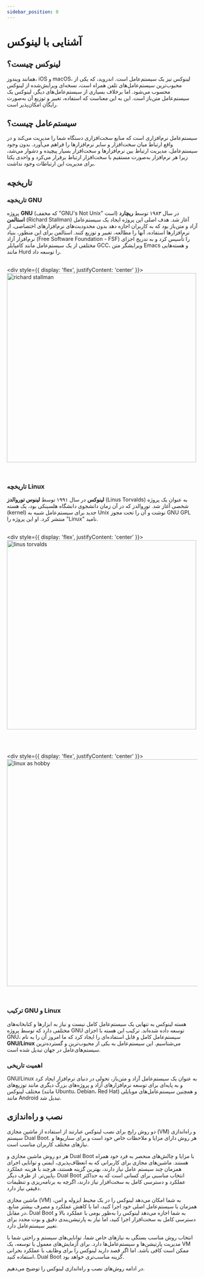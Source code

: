 ```yaml
---
sidebar_position: 0
---
```


# آشنایی با لینوکس

## لینوکس چیست؟

همانند ویندوز، iOS و macOS، لینوکس نیز یک سیستم‌عامل است. اندروید، که یکی از محبوب‌ترین سیستم‌عامل‌های تلفن همراه است، نسخه‌ای ویرایش‌شده از لینوکس محسوب می‌شود. اما برخلاف بسیاری از سیستم‌عامل‌های دیگر، لینوکس یک سیستم‌عامل متن‌باز است. این به این معناست که استفاده، تغییر و توزیع آن به‌صورت رایگان امکان‌پذیر است.

## سیستم‌عامل چیست؟

سیستم‌عامل نرم‌افزاری است که منابع سخت‌افزاری دستگاه شما را مدیریت می‌کند و در واقع ارتباط میان سخت‌افزار و سایر نرم‌افزارها را فراهم می‌آورد. بدون وجود سیستم‌عامل، مدیریت ارتباط بین نرم‌افزارها و سخت‌افزار بسیار پیچیده و دشوار می‌شد، زیرا هر نرم‌افزار به‌صورت مستقیم با سخت‌افزار ارتباط برقرار می‌کرد و واحدی یکتا برای مدیریت این ارتباطات وجود نداشت.

## تاریخچه

### تاریخچه GNU

پروژه **GNU** (که مخفف "GNU's Not Unix" است) در سال ۱۹۸۳ توسط **ریچارد استالمن** (Richard Stallman) آغاز شد. هدف اصلی این پروژه ایجاد یک سیستم‌عامل آزاد و متن‌باز بود که به کاربران اجازه دهد بدون محدودیت‌های نرم‌افزارهای اختصاصی، از نرم‌افزارها استفاده، آنها را مطالعه، تغییر و توزیع کنند. استالمن برای این منظور، بنیاد نرم‌افزار آزاد (Free Software Foundation - FSF) را تأسیس کرد و به تدریج اجزای مختلفی از یک سیستم‌عامل مانند کامپایلر GCC، ویرایشگر متن Emacs و هسته‌هایی مانند Hurd را توسعه داد.

<br/><div style={{ display: 'flex', justifyContent: 'center' }}>
  <img src="https://media.wired.com/photos/5d815ffe46103c0009de8d56/master/pass/science_stallman_473688628.jpg" alt="richard stallman" width="500"/>
</div><br/>

### تاریخچه Linux

**لینوکس** در سال ۱۹۹۱ توسط **لینوس توروالدز** (Linus Torvalds) به عنوان یک پروژه شخصی آغاز شد. توروالدز که در آن زمان دانشجوی دانشگاه هلسینکی بود، یک هسته (kernel) جدید برای سیستم‌عامل شبیه به Unix نوشت و آن را تحت مجوز GNU GPL منتشر کرد. او این پروژه را "Linux" نامید.

<br/><div style={{ display: 'flex', justifyContent: 'center' }}>
  <img src="https://miro.medium.com/v2/resize:fit:1200/1*lEX-oCv0yLOnEWrHPlO4KA.png" alt="linus torvalds" width="500"/>
</div><br/>

<br/><div style={{ display: 'flex', justifyContent: 'center' }}>
  <img src="https://i.redd.it/e79xc1ewkwr61.png" alt="linux as hobby" width="600"/>
</div><br/>

### ترکیب GNU و Linux

هسته لینوکس به تنهایی یک سیستم‌عامل کامل نیست و نیاز به ابزارها و کتابخانه‌های مختلفی دارد که توسط پروژه GNU توسعه داده شده‌اند. ترکیب این هسته با اجزای GNU، سیستم‌عامل کامل و قابل استفاده‌ای را ایجاد کرد که ما امروز آن را به نام **GNU/Linux** می‌شناسیم. این سیستم‌عامل به یکی از محبوب‌ترین و گسترده‌ترین سیستم‌های‌عامل در جهان تبدیل شده است.

### اهمیت تاریخی

GNU/Linux به عنوان یک سیستم‌عامل آزاد و متن‌باز، تحولی در دنیای نرم‌افزار ایجاد کرد و به پایه‌ای برای توسعه نرم‌افزارهای آزاد و پروژه‌های بزرگ دیگری مانند توزیع‌های مختلف لینوکس (مانند Ubuntu، Debian، Red Hat) و همچنین سیستم‌عامل‌های موبایلی مانند Android تبدیل شد.

## نصب و راه‌اندازی

دو روش رایج برای نصب لینوکس عبارتند از استفاده از ماشین مجازی (VM) و راه‌اندازی سیستم Dual Boot. هر روش دارای مزایا و ملاحظات خاص خود است و برای سناریوها و نیازهای مختلف کاربران مناسب است.

هر دو روش ماشین مجازی و Dual Boot با مزایا و چالش‌های منحصر به فرد خود همراه هستند. ماشین‌های مجازی برای کاربرانی که به انعطاف‌پذیری، ایمنی و توانایی اجرای همزمان چند سیستم عامل نیاز دارند، بهترین گزینه هستند، هرچند با هزینه عملکرد پایین‌تر. از طرف دیگر، Dual Boot انتخاب مناسبی برای کسانی است که به حداکثر عملکرد و دسترسی کامل به سخت‌افزار نیاز دارند، اگرچه به برنامه‌ریزی و تنظیمات دقیقی نیاز دارد.

ماشین مجازی (VM) به شما امکان می‌دهد لینوکس را در یک محیط ایزوله و امن، همزمان با سیستم‌عامل اصلی خود اجرا کنید، اما با کاهش عملکرد و مصرف بیشتر منابع. در مقابل، Dual Boot به شما اجازه می‌دهد لینوکس را به‌طور بومی با عملکرد بالا و دسترسی کامل به سخت‌افزار اجرا کنید، اما نیاز به پارتیشن‌بندی دقیق و بوت مجدد برای تغییر سیستم‌عامل دارد.

انتخاب روش مناسب بستگی به نیازهای خاص شما، توانایی‌های سیستم و راحتی شما با مدیریت پارتیشن‌ها و سیستم‌عامل‌ها دارد. برای آزمایش‌های معمول یا توسعه، یک VM ممکن است کافی باشد. اما اگر قصد دارید لینوکس را برای وظایف با عملکرد بحرانی استفاده کنید، Dual Boot گزینه مناسب‌تری خواهد بود.

در ادامه روش‌های نصب و راه‌اندازی لینوکس را توضیح می‌دهیم.
